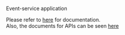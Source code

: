 <h> Event-service application </h>

Please refer to <a href="https://github.com/sj-jafari/employee-service/blob/master/documents/ReadMe.pdf">here</a> for documentation.
</br>
Also, the documents for APIs can be seen <a href="https://documenter.getpostman.com/view/5878233/S17wNRqD"> here </a>
